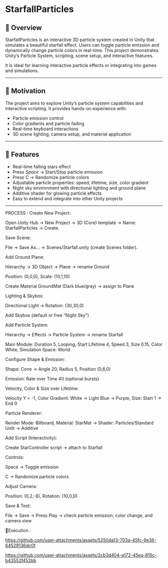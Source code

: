 # StarfallParticles

## 🌌 Overview
StarfallParticles is an interactive 3D particle system created in Unity that simulates a beautiful starfall effect. Users can toggle particle emission and dynamically change particle colors in real-time. This project demonstrates Unity’s Particle System, scripting, scene setup, and interactive features.  

It is ideal for learning interactive particle effects or integrating into games and simulations.

---

## 🎯 Motivation
The project aims to explore Unity’s particle system capabilities and interactive scripting. It provides hands-on experience with:
- Particle emission control
- Color gradients and particle fading
- Real-time keyboard interactions
- 3D scene lighting, camera setup, and material application

---

## 🌟 Features
- Real-time falling stars effect
- Press *Space* → Start/Stop particle emission
- Press *C* → Randomize particle colors
- Adjustable particle properties: speed, lifetime, size, color gradient
- Night sky environment with directional lighting and ground plane
- Additive shader for glowing particle effects
- Easy to extend and integrate into other Unity projects

---

PROCESS :
Create New Project:

Open Unity Hub → New Project → 3D (Core) template → Name: StarfallParticles → Create.

Save Scene:

File → Save As… → Scenes/Starfall.unity (create Scenes folder).

Add Ground Plane:

Hierarchy → 3D Object → Plane → rename Ground

Position: (0,0,0), Scale: (10,1,10)

Create Material GroundMat (Dark blue/gray) → assign to Plane

Lighting & Skybox:

Directional Light → Rotation: (30,30,0)

Add Skybox (default or free “Night Sky”)

Add Particle System:

Hierarchy → Effects → Particle System → rename Starfall

Main Module: Duration 5, Looping, Start Lifetime 4, Speed 3, Size 0.15, Color White, Simulation Space: World

Configure Shape & Emission:

Shape: Cone → Angle 20, Radius 5, Position (0,6,0)

Emission: Rate over Time 40 (optional bursts)

Velocity, Color & Size over Lifetime:

Velocity Y = -1, Color Gradient: White → Light Blue → Purple, Size: Start 1 → End 0

Particle Renderer:

Render Mode: Billboard, Material: StarMat → Shader: Particles/Standard Unlit → Additive

Add Script (Interactivity):

Create StarController script → attach to Starfall

Controls:

Space → Toggle emission

C → Randomize particle colors

Adjust Camera:

Position: (0,2,-8), Rotation: (10,0,0)

Save & Test:

File → Save → Press Play → check particle emission, color change, and camera view


 🎥Execution :
 
https://github.com/user-attachments/assets/5250da13-703a-45fc-9e36-64529136dc0f




https://github.com/user-attachments/assets/2cb3d404-a172-45ea-815c-b43552f452bb



